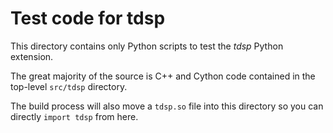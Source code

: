Test code for tdsp
=============

This directory contains only Python scripts to test the _tdsp_ Python extension.

The great majority of the source is C++ and Cython code contained in the
top-level `src/tdsp` directory.

The build process will also move a `tdsp.so` file into this directory so
you can directly `import tdsp` from here.
